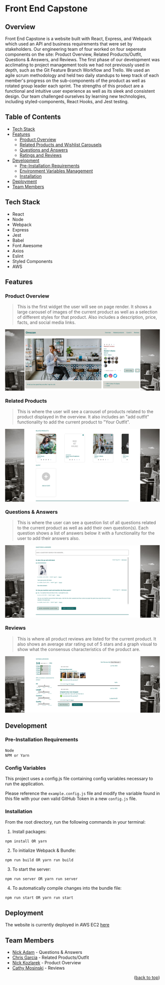 <div id="top"></div>

# Front End Capstone

## Overview

Front End Capstone is a website built with React, Express, and Webpack which used an API and business requirements that were set by stakeholders. Our engineering team of four worked on four sepereate components on the site: Product Overview, Related Products/Outfit, Questions & Answers, and Reviews. The first phase of our development was acclimating to project management tools we had not previously used in depth, such as the Git Feature Branch Workflow and Trello. We used an agile scrum methodology and held two daily standups to keep track of each member's progress on the sub-components of the product as well as rotated group leader each sprint. The strengths of this product are a functional and intuitive user experience as well as its sleek and consistent design. Our team challenged ourselves by learning new technologies, including styled-components, React Hooks, and Jest testing.

## Table of Contents

  - [Tech Stack](#tech-stack)
  - [Features](#features)
    - [Product Overview](#product-overview)
    - [Related Products and Wishlist Carousels](#related-products)
    - [Questions and Answers](#questions-&-answers)
    - [Ratings and Reviews](#reviews)
  - [Development](#development)
    - [Pre-Installation Requirements](#pre-installation-requirements)
    - [Environment Variables Management](#config-variables)
    - [Installation](#installation)
  - [Deployment](#deployment)
  - [Team Members](#team-members)

## Tech Stack
  * React
  * Node
  * Webpack
  * Express
  * Jest
  * Babel
  * Font Awesome
  * Axios
  * Eslint
  * Styled Components
  * AWS

## Features

  ### Product Overview

  > This is the first widget the user will see on page render. It shows a large carousel of images of the current product as well as a selection of different styles for that product. Also includes a description, price, facts, and social media links.

  <img src='./client/demo/Overview.png' align="center"/>

  ### Related Products

  > This is where the user will see a carousel of products related to the product displayed in the overview. It also includes an "add outfit" functionality to add the current product to "Your Outfit".

  <img src='./client/demo/RelatedProducts.png' align="center"/>

  ### Questions & Answers

  > This is where the user can see a question list of all questions related to the current product as well as add their own question(s). Each question shows a list of answers below it with a functionality for the user to add their answers also.

  <img src='./client/demo/Q&A.png' align="center"/>

  ### Reviews

  > This is where all product reviews are listed for the current product. It also shows an average star rating out of 5 stars and a graph visual to show what the consensus characteristics of the product are.

  <img src='./client/demo/Reviews.png' align="center"/>

## Development

  ### Pre-Installation Requirements

  ```
  Node
  NPM or Yarn
  ```

  ### Config Variables

  This project uses a config.js file containing config variables necessary to run the application.

  Please reference the `example.config.js` file and modify the variable found in this file with your own valid GitHub Token in a new `config.js` file.

  ### Installation

  From the root directory, run the following commands in your terminal:

  1. Install packages:

  ```
  npm install OR yarn
  ```

  2. To initialize Webpack & Bundle:

  ```
  npm run build OR yarn run build
  ```

  3. To start the server:

  ```
  npm run server OR yarn run server
  ```

  4. To automatically compile changes into the bundle file:

  ```
  npm run start OR yarn run start
  ```

## Deployment

The website is currently deployed in AWS EC2 [here](http://13.58.172.92:3000/)


## Team Members

* [Nick Adam](https://github.com/nicholaspix) - Questions & Answers
* [Chris Garcia](https://github.com/Chrisgood2go) - Related Products/Outfit
* [Nick Kozlarek](https://github.com/Nkozlare) - Product Overview
* [Cathy Mosinski](https://github.com/CatMo9) - Reviews



<p align="right">(<a href="#top">back to top</a>)</p>

